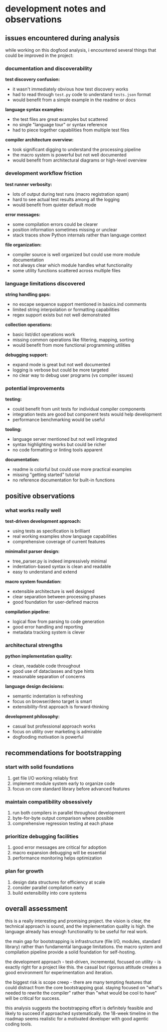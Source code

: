 # development notes and observations

## issues encountered during analysis

while working on this dogfood analysis, i encountered several things that could be improved in the project:

### documentation and discoverability

**test discovery confusion:**
- it wasn't immediately obvious how test discovery works
- had to read through `test.py` code to understand `tests.json` format
- would benefit from a simple example in the readme or docs

**language syntax examples:**
- the test files are great examples but scattered
- no single "language tour" or syntax reference
- had to piece together capabilities from multiple test files

**compiler architecture overview:**
- took significant digging to understand the processing pipeline
- the macro system is powerful but not well documented
- would benefit from architectural diagrams or high-level overview

### development workflow friction

**test runner verbosity:**
- lots of output during test runs (macro registration spam)
- hard to see actual test results among all the logging
- would benefit from quieter default mode

**error messages:**
- some compilation errors could be clearer
- position information sometimes missing or unclear
- stack traces show Python internals rather than language context

**file organization:**
- compiler source is well organized but could use more module documentation
- not always clear which module handles what functionality
- some utility functions scattered across multiple files

### language limitations discovered

**string handling gaps:**
- no escape sequence support mentioned in basics.ind comments
- limited string interpolation or formatting capabilities
- regex support exists but not well demonstrated

**collection operations:**
- basic list/dict operations work
- missing common operations like filtering, mapping, sorting
- would benefit from more functional programming utilities

**debugging support:**
- expand mode is great but not well documented
- logging is verbose but could be more targeted
- no clear way to debug user programs (vs compiler issues)

### potential improvements

**testing:**
- could benefit from unit tests for individual compiler components
- integration tests are good but component tests would help development
- performance benchmarking would be useful

**tooling:**
- language server mentioned but not well integrated
- syntax highlighting works but could be richer
- no code formatting or linting tools apparent

**documentation:**
- readme is colorful but could use more practical examples
- missing "getting started" tutorial
- no reference documentation for built-in functions

## positive observations

### what works really well

**test-driven development approach:**
- using tests as specification is brilliant
- real working examples show language capabilities
- comprehensive coverage of current features

**minimalist parser design:**
- tree_parser.py is indeed impressively minimal
- indentation-based syntax is clean and readable
- easy to understand and extend

**macro system foundation:**
- extensible architecture is well designed
- clear separation between processing phases
- good foundation for user-defined macros

**compilation pipeline:**
- logical flow from parsing to code generation
- good error handling and reporting
- metadata tracking system is clever

### architectural strengths

**python implementation quality:**
- clean, readable code throughout
- good use of dataclasses and type hints
- reasonable separation of concerns

**language design decisions:**
- semantic indentation is refreshing
- focus on browser/deno target is smart
- extensibility-first approach is forward-thinking

**development philosophy:**
- casual but professional approach works
- focus on utility over marketing is admirable
- dogfooding motivation is powerful

## recommendations for bootstrapping

### start with solid foundations
1. get file I/O working reliably first
2. implement module system early to organize code
3. focus on core standard library before advanced features

### maintain compatibility obsessively  
1. run both compilers in parallel throughout development
2. byte-for-byte output comparison where possible
3. comprehensive regression testing at each phase

### prioritize debugging facilities
1. good error messages are critical for adoption
2. macro expansion debugging will be essential
3. performance monitoring helps optimization

### plan for growth
1. design data structures for efficiency at scale
2. consider parallel compilation early
3. build extensibility into core systems

## overall assessment

this is a really interesting and promising project. the vision is clear, the technical approach is sound, and the implementation quality is high. the language already has enough functionality to be useful for real work.

the main gap for bootstrapping is infrastructure (file I/O, modules, standard library) rather than fundamental language limitations. the macro system and compilation pipeline provide a solid foundation for self-hosting.

the development approach - test-driven, incremental, focused on utility - is exactly right for a project like this. the casual but rigorous attitude creates a good environment for experimentation and iteration.

the biggest risk is scope creep - there are many tempting features that could distract from the core bootstrapping goal. staying focused on "what's needed to rewrite the compiler" rather than "what would be cool to have" will be critical for success.

this analysis suggests the bootstrapping effort is definitely feasible and likely to succeed if approached systematically. the 18-week timeline in the roadmap seems realistic for a motivated developer with good agentic coding tools.